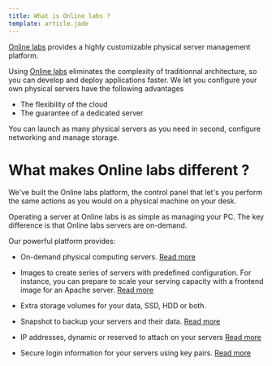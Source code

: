 ```yaml
---
title: What is Online labs ?
template: article.jade
---
```


[Online labs](http://labs.online.net) provides a highly customizable physical server management platform.

Using [Online labs](http://labs.online.net) eliminates the complexity of traditionnal architecture, so you can develop and deploy applications faster. We let you configure your own physical servers have the following advantages

- The flexibility of the cloud
- The guarantee of a dedicated server

You can launch as many physical servers as you need in second, configure networking and manage storage.

# What makes Online labs different ?

We've built the Online labs platform, the control panel that let's you perform the same actions as you would on a physical machine on your desk.

Operating a server at Online labs is as simple as managing your PC. The key difference is that Online labs servers are on-demand.

Our powerful platform provides:

- On-demand physical computing servers. [Read more](/howto/create_instance.html)

- Images to create series of servers with predefined configuration. For instance, you can prepare to scale your serving capacity with a frontend image for an Apache server. [Read more](/howto/create_image.html)

- Extra storage volumes for your data, SSD, HDD or both.

- Snapshot to backup your servers and their data. [Read more](/howto/create_snapshot.html)

- IP addresses, dynamic or reserved to attach on your servers [Read more](/network/ip_addresses.html)

- Secure login information for your servers using key pairs. [Read more](/account/ssh_keys.html)
